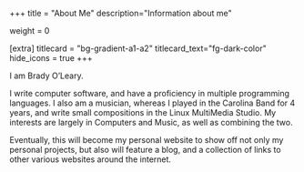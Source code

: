 +++
title = "About Me"
description="Information about me"

weight = 0

[extra]
titlecard = "bg-gradient-a1-a2"
titlecard_text="fg-dark-color"
hide_icons = true
+++

I am Brady O’Leary. 

I write computer software, and have a proficiency in multiple programming languages. I also am a musician, whereas I played in the Carolina Band for 4 years, and write small compositions in the Linux MultiMedia Studio. My interests are largely in Computers and Music, as well as combining the two.

Eventually, this will become my personal website to show off not only my personal projects, but also will feature a blog, and a collection of links to other various websites around the internet.
